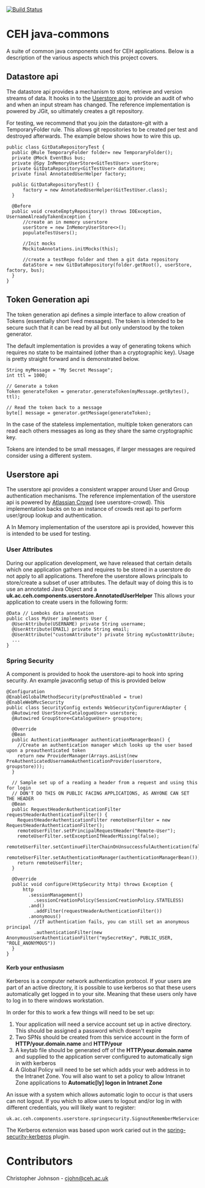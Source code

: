 [![Build Status](https://travis-ci.org/NERC-CEH/java-commons.png?branch=master)](https://travis-ci.org/NERC-CEH/java-commons)

# CEH java-commons

A suite of common java components used for CEH applications. Below is a description of the various aspects which this project covers.

## Datastore api

The datastore api provides a mechanism to store, retrieve and version streams of data. It hooks in to the [Userstore api](#userstore-api) to provide an audit of who and when an input stream has changed. The reference implementation is powered by JGit, so ultimately creates a git repository.

For testing, we recommend that you join the datastore-git with a TemporaryFolder rule. This allows git repositories to be created per test and destroyed afterwards. The example below shows how to wire this up.

    public class GitDataRepositoryTest {
      public @Rule TemporaryFolder folder= new TemporaryFolder();
      private @Mock EventBus bus;
      private @Spy InMemoryUserStore<GitTestUser> userStore;
      private GitDataRepository<GitTestUser> dataStore;
      private final AnnotatedUserHelper factory;
      
      public GitDataRepositoryTest() {
          factory = new AnnotatedUserHelper(GitTestUser.class);
      }
      
      @Before
      public void createEmptyRepository() throws IOException, UsernameAlreadyTakenException {        
          //create an in memory userstore
          userStore = new InMemoryUserStore<>();
          populateTestUsers();
          
          //Init mocks
          MockitoAnnotations.initMocks(this);
          
          //create a testRepo folder and then a git data repository
          dataStore = new GitDataRepository(folder.getRoot(), userStore, factory, bus);
      }
    }


## Token Generation api

The token generation api defines a simple interface to allow creation of Tokens (essentially short lived messages). The token is intended to be secure such that it can be read by all but only understood by the token generator.

The default implementation is provides a way of generating tokens which requires no state to be maintained (other than a cryptographic key). Usage is pretty straight forward and is demonstrated below.

    String myMessage = "My Secret Message";
    int ttl = 1000; 
    
    // Generate a token
    Token generateToken = generator.generateToken(myMessage.getBytes(), ttl);

    // Read the token back to a message
    byte[] message = generator.getMessage(generateToken);

In the case of the stateless implementation, multiple token generators can read each others messages as long as they share the same cryptographic key.

Tokens are intended to be small messages, if larger messages are required consider using a different system.

## Userstore api

The userstore api provides a consistent wrapper around User and Group authentication mechanisms. The reference implementation of the userstore api is powered by [Atlassian Crowd](https://www.atlassian.com/software/crowd/overview) (see userstore-crowd). This implementation backs on to an instance of crowds rest api to perform user/group lookup and authentication.

A In Memory implementation of the userstore api is provided, however this is intended to be used for testing.

### User Attributes

During our application development, we have released that certain details which one application gathers and requires to be stored in a userstore do not apply to all applications. Therefore the userstore allows principals to store/create a subset of user attributes. The default way of doing this is to use an annotated Java Object and a **uk.ac.ceh.components.userstore.AnnotatedUserHelper**
This allows your application to create users in the following form:

    @Data // Lomboks data annotation
    public class MyUser implements User {
      @UserAttribute(USERNAME) private String username;
      @UserAttribute(EMAIL) private String email;
      @UserAttribute("customAttribute") private String myCustomAttribute;
      ...
    }

### Spring Security

A component is provided to hook the userstore-api to hook into spring security. An example javaconfig setup of this is provided below

    @Configuration
    @EnableGlobalMethodSecurity(prePostEnabled = true)
    @EnableWebMvcSecurity
    public class SecurityConfig extends WebSecurityConfigurerAdapter {
      @Autowired UserStore<CatalogueUser> userstore;
      @Autowired GroupStore<CatalogueUser> groupstore;
      
      @Override
      @Bean
      public AuthenticationManager authenticationManagerBean() {
        //Create an authentication manager which looks up the user based upon a preauthenticated token
        return new ProviderManager(Arrays.asList(new PreAuthenticatedUsernameAuthenticationProvider(userstore, groupstore)));
      }
      
      // Sample set up of a reading a header from a request and using this for login
      // DON'T DO THIS ON PUBLIC FACING APPLICATIONS, AS ANYONE CAN SET THE HEADER
      @Bean
      public RequestHeaderAuthenticationFilter requestHeaderAuthenticationFilter() {
        RequestHeaderAuthenticationFilter remoteUserFilter = new RequestHeaderAuthenticationFilter();
        remoteUserFilter.setPrincipalRequestHeader("Remote-User");
        remoteUserFilter.setExceptionIfHeaderMissing(false);
        remoteUserFilter.setContinueFilterChainOnUnsuccessfulAuthentication(false);
        remoteUserFilter.setAuthenticationManager(authenticationManagerBean());
        return remoteUserFilter;
      }
      
      @Override
      public void configure(HttpSecurity http) throws Exception {
          http
            .sessionManagement()
              .sessionCreationPolicy(SessionCreationPolicy.STATELESS)
            .and()
              .addFilter(requestHeaderAuthenticationFilter())
            .anonymous()
              //If authentication fails, you can still set an anonymous principal
              .authenticationFilter(new AnonymousUserAuthenticationFilter("mySecretKey", PUBLIC_USER, "ROLE_ANONYMOUS"))
      }
    }

#### Kerb your enthusiasm

Kerberos is a computer network authentication protocol. If your users are part of an active directory, it is possible to use kerberos so that these users automatically get logged in to your site. Meaning that these users only have to log in to there windows workstation.

In order for this to work a few things will need to be set up:

1. Your application will need a service account set up in active directory. This should be assigned a password which doesn't expire
2. Two SPNs should be created from this service account in the form of **HTTP/your.domain.name** and **HTTP/your**
3. A keytab file should be generated off of the **HTTP/your.domain.name** and supplied to the application server configured to automatically sign in with kerberos
4. A Global Policy will need to be set which adds your web address in to the Intranet Zone. You will also want to set a policy to allow Intranet Zone applications to **Automatic[ly] logon in Intranet Zone**

An issue with a system which allows automatic login to occur is that users can not logout. If you which to allow users to logout and/or log in with different credentials, you will likely want to register:

    uk.ac.ceh.components.userstore.springsecurity.SignoutRememberMeServices

The Kerberos extension was based upon work caried out in the [spring-security-kerberos](https://github.com/spring-projects/spring-security-kerberos) plugin.

# Contributors

Christopher Johnson - cjohn@ceh.ac.uk